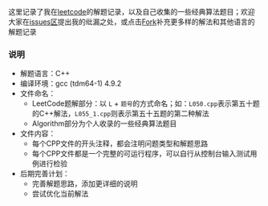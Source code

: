 这里记录了我在[leetcode](https://leetcode-cn.com/)的解题记录，以及自己收集的一些经典算法题目；欢迎大家在[issues区]()提出我的纰漏之处，或点击[Fork]()补充更多样的解法和其他语言的解题记录 

### 说明
* 解题语言：C++
* 编译环境：gcc (tdm64-1) 4.9.2
* 文件命名：
    * LeetCode题解部分：以 `L` + `题号`的方式命名；如：`L050.cpp`表示第五十题的C++解法，`L055_1.cpp`则表示第五十五题的第二种解法
    * Algorithm部分为个人收录的一些经典算法题目
* 文件内容：
    * 每个CPP文件的开头注释，都会注明问题类型和解题思路
    * 每个CPP文件都是一个完整的可运行程序，可以自行从控制台输入测试用例进行检验
* 后期完善计划：
    * 完善解题思路，添加更详细的说明
    * 尝试优化当前解法
